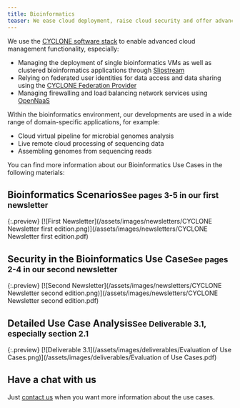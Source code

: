 ```yaml
---
title: Bioinformatics
teaser: We ease cloud deployment, raise cloud security and offer advanced networking features in the CNRS Bioinformatics research production environment.
---
```

We use the [CYCLONE software stack](/software.html) to enable advanced cloud management functionality, especially:

* Managing the deployment of single bioinformatics VMs as well as clustered bioinformatics applications through [Slipstream](/software.html#slipstream)
* Relying on federated user identities for data access and data sharing using the [CYCLONE Federation Provider](/software.html#federation-provider)
* Managing firewalling and load balancing network services using [OpenNaaS](/software.html#opennaas)

Within the bioinformatics environment, our developments are used in a wide range of domain-specific applications, for example:

* Cloud virtual pipeline for microbial genomes analysis
* Live remote cloud processing of sequencing data
* Assembling genomes from sequencing reads

You can find more information about our Bioinformatics Use Cases in the following materials:

## Bioinformatics Scenarios<small>See pages 3-5 in our first newsletter</small>

{:.preview}
[![First Newsletter](/assets/images/newsletters/CYCLONE Newsletter first edition.png)](/assets/images/newsletters/CYCLONE Newsletter first edition.pdf)

## Security in the Bioinformatics Use Case<small>See pages 2-4 in our second newsletter</small>

{:.preview}
[![Second Newsletter](/assets/images/newsletters/CYCLONE Newsletter second edition.png)](/assets/images/newsletters/CYCLONE Newsletter second edition.pdf)

## Detailed Use Case Analysis<small>See Deliverable 3.1, especially section 2.1</small>

{:.preview}
[![Deliverable 3.1](/assets/images/deliverables/Evaluation of Use Cases.png)](/assets/images/deliverables/Evaluation of Use Cases.pdf)

## Have a chat with us

Just [contact us](/contact.html) when you want more information about the use cases.
